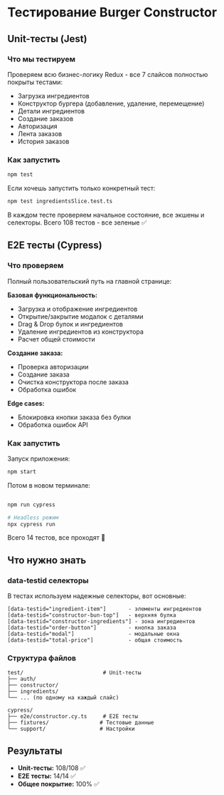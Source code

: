 # Тестирование Burger Constructor

## Unit-тесты (Jest)

### Что мы тестируем
Проверяем всю бизнес-логику Redux - все 7 слайсов полностью покрыты тестами:
- Загрузка ингредиентов
- Конструктор бургера (добавление, удаление, перемещение)
- Детали ингредиентов
- Создание заказов
- Авторизация
- Лента заказов
- История заказов

### Как запустить
```bash
npm test
```

Если хочешь запустить только конкретный тест:
```bash
npm test ingredientsSlice.test.ts
```

В каждом тесте проверяем начальное состояние, все экшены и селекторы. Всего 108 тестов - все зеленые ✅

## E2E тесты (Cypress) 

### Что проверяем
Полный пользовательский путь на главной странице:

**Базовая функциональность:**
- Загрузка и отображение ингредиентов
- Открытие/закрытие модалок с деталями
- Drag & Drop булок и ингредиентов
- Удаление ингредиентов из конструктора
- Расчет общей стоимости

**Создание заказа:**
- Проверка авторизации
- Создание заказа
- Очистка конструктора после заказа
- Обработка ошибок

**Edge cases:**
- Блокировка кнопки заказа без булки
- Обработка ошибок API

### Как запустить

Запуск приложения:
```bash
npm start
```

Потом в новом терминале:
```bash

npm run cypress

# Headless режим 
npx cypress run
```

Всего 14 тестов, все проходят 🎉

## Что нужно знать

### data-testid селекторы
В тестах используем надежные селекторы, вот основные:
```
[data-testid="ingredient-item"]       - элементы ингредиентов
[data-testid="constructor-bun-top"]   - верхняя булка
[data-testid="constructor-ingredients"] - зона ингредиентов
[data-testid="order-button"]          - кнопка заказа
[data-testid="modal"]                 - модальные окна
[data-testid="total-price"]           - общая стоимость
```

### Структура файлов
```
test/                         # Unit-тесты
├── auth/
├── constructor/  
├── ingredients/
└── ... (по одному на каждый слайс)

cypress/
├── e2e/constructor.cy.ts     # E2E тесты
├── fixtures/                # Тестовые данные
└── support/                 # Настройки
```

## Результаты

- **Unit-тесты:** 108/108 ✅ 
- **E2E тесты:** 14/14 ✅
- **Общее покрытие:** 100% ✅
